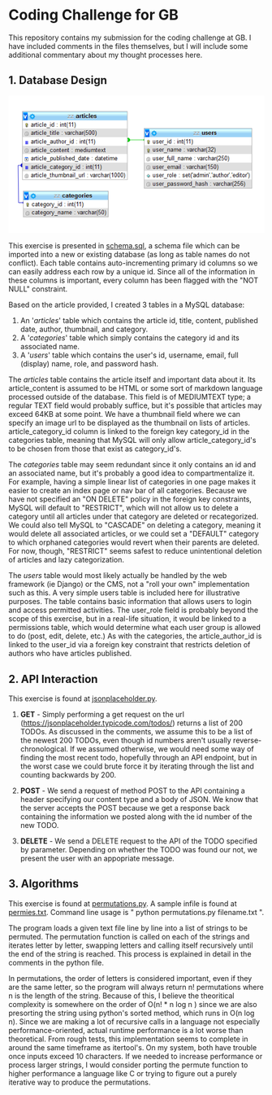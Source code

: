 # Coding Challenge for GB

This repository contains my submission for the coding challenge at GB.  I have included comments in the files themselves, but I will include some additional commentary about my thought processes here. 

## 1. Database Design

![DB Visual Schema](https://raw.githubusercontent.com/baldegg/gb-homework/master/schema.png)

This exercise is presented in [schema.sql](https://github.com/baldegg/gb-homework/blob/master/schema.sql), a schema file which can be imported into a new or existing database (as long as table names do not conflict).  Each table contains auto-incrementing primary id columns so we can easily address each row by a unique id.  Since all of the information in these columns is important, every column has been flagged with the "NOT NULL" constraint.  

Based on the article provided, I created 3 tables in a MySQL database:
1. An '*articles*' table which contains the article id, title, content, published date, author, thumbnail, and category.
2. A '*categories*' table which simply contains the category id and its associated name.
3. A '*users*' table which contains the user's id, username, email, full (display) name, role, and password hash.

The *articles* table contains the article itself and important data about it.  Its article_content is assumed to be HTML or some sort of markdown language processed outside of the database.  This field is of MEDIUMTEXT type; a regular TEXT field would probably suffice, but it's possible that articles may exceed 64KB at some point. We have a thumbnail field where we can specify an image url to be displayed as the thumbnail on lists of articles.  article_category_id column is linked to the foreign key category_id in the categories table, meaning that MySQL will only allow article_category_id's to be chosen from those that exist as category_id's.

The *categories* table may seem redundant since it only contains an id and an associated name, but it's probably a good idea to compartmentalize it.  For example, having a simple linear list of categories in one page makes it easier to create an index page or nav bar of all categories. Because we have not specified an "ON DELETE" policy in the foreign key constraints, MySQL will default to "RESTRICT", which will not allow us to delete a category until all articles under that category are deleted or recategorized.  We could also tell MySQL to "CASCADE" on deleting a category, meaning it would delete all associated articles, or we could set a "DEFAULT" category to which orphaned categories would revert when their parents are deleted.  For now, though, "RESTRICT" seems safest to reduce unintentional deletion of articles and lazy categorization.

The *users* table would most likely actually be handled by the web framework (ie Django) or the CMS, not a "roll your own" implementation such as this.  A very simple users table is included here for illustrative purposes.  The table contains basic information that allows users to login and access permitted activities.  The user_role field is probably beyond the scope of this exercise, but in a real-life situation, it would be linked to a permissions table, which would determine what each user group is allowed to do (post, edit, delete, etc.) As with the categories, the article_author_id is linked to the user_id via a foreign key constraint that restricts deletion of authors who have articles published. 


## 2. API Interaction

This exercise is found at [jsonplaceholder.py](https://github.com/baldegg/gb-homework/blob/master/jsonplaceholder.py).  

1. **GET** - Simply performing a get request on the url (https://jsonplaceholder.typicode.com/todos/) returns a list of 200 TODOs.  As discussed in the comments, we assume this to be a list of the newest 200 TODOs, even though id numbers aren't usually reverse-chronological.  If we assumed otherwise, we would need some way of finding the most recent todo, hopefully through an API endpoint, but in the worst case we could brute force it by iterating through the list and counting backwards by 200.

2. **POST** - We send a request of method POST to the API containing a header specifying our content type and a body of JSON.  We know that the server accepts the POST because we get a response back containing the information we posted along with the id number of the new TODO.

3. **DELETE** - We send a DELETE request to the API of the TODO specified by parameter.  Depending on whether the TODO was found our not, we present the user with an appopriate message.


## 3. Algorithms

This exercise is found at [permutations.py](https://github.com/baldegg/gb-homework/blob/master/permutations.py).  A sample infile is found at [permies.txt](https://github.com/baldegg/gb-homework/blob/master/permies.txt).  Command line usage is " python permutations.py filename.txt ".

The program loads a given text file line by line into a list of strings to be permuted.  The permutation function is called on each of the strings and iterates letter by letter, swapping letters and calling itself recursively until the end of the string is reached.  This process is explained in detail in the comments in the python file.

In permutations, the order of letters is considered important, even if they are the same letter, so the program will always return n! permutations where n is the length of the string.  Because of this, I believe the theoritical complexity is somewhere on the order of O(n! * n log n ) since we are also presorting the string using python's sorted method, which runs in O(n log n).  Since we are making a lot of recursive calls in a language not especially performance-oriented, actual runtime performance is a lot worse than theoretical.  From rough tests, this implementation seems to complete in around the same timeframe as itertool's.  On my system, both have trouble once inputs exceed 10 characters.  If we needed to increase performance or process larger strings, I would consider porting the permute function to higher performance a language like C or trying to figure out a purely iterative way to produce the permutations.






